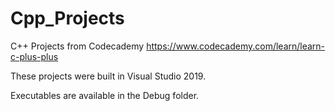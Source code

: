 # Cpp_Projects
C++ Projects from Codecademy https://www.codecademy.com/learn/learn-c-plus-plus


These projects were built in Visual Studio 2019. 


Executables are available in the Debug folder. 
